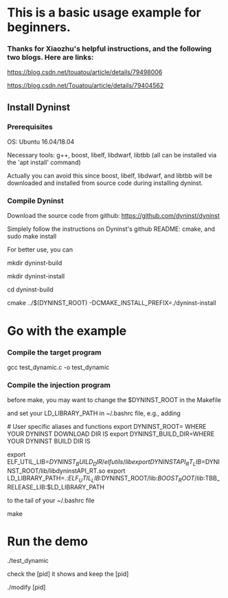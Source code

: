 # This is a basic usage example for beginners.

### Thanks for Xiaozhu's helpful instructions, and the following two blogs. Here are links:
https://blog.csdn.net/touatou/article/details/79498006

https://blog.csdn.net/Touatou/article/details/79404562

## Install Dyninst

### Prerequisites
OS: Ubuntu 16.04/18.04

Necessary tools: g++, boost, libelf, libdwarf, libtbb (all can be installed via the 'apt install' command)

Actually you can avoid this since boost, libelf, libdwarf, and libtbb will be downloaded and installed from source code during installing dyninst. 

### Compile Dyninst
Download the source code from github:
https://github.com/dyninst/dyninst

Simplely follow the instructions on Dyninst's github README: cmake, and sudo make install

For better use, you can

mkdir dyninst-build

mkdir dyninst-install

cd dyninst-build

cmake ../$(DYNINST_ROOT) -DCMAKE_INSTALL_PREFIX=./dyninst-install

# Go with the example

### Compile the target program
gcc test_dynamic.c -o test_dynamic

### Compile the injection program
before make, you may want to change the $DYNINST_ROOT in the Makefile

and set your LD_LIBRARY_PATH in ~/.bashrc file, e.g., adding 

\# User specific aliases and functions
export DYNINST_ROOT= WHERE YOUR DYNINST DOWNLOAD DIR IS
export DYNINST_BUILD_DIR=WHERE YOUR DYNINST BUILD DIR IS

export ELF_UTIL_LIB=$DYNINST_BUILD_DIR/elfutils/lib
export DYNINSTAPI_RT_LIB=$DYNINST_ROOT/lib/libdyninstAPI_RT.so
export LD_LIBRARY_PATH=.:$ELF_UTIL_LIB:$DYNINST_ROOT/lib:$BOOST_ROOT/lib:$TBB_RELEASE_LIB:$LD_LIBRARY_PATH

to the tail of your ~/.bashrc file

make

# Run the demo
./test_dynamic

check the [pid] it shows and keep the [pid]

./modify [pid]
